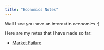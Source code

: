 ```yaml
---
title: "Economics Notes"
---
```


Well I see you have an interest in economics :)

Here are my notes that I have made so far:
- [Market Failure](Market%20Failure.md)